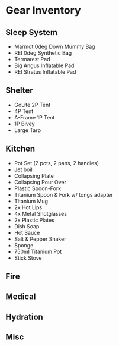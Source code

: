 # Gear Inventory
## Sleep System
- Marmot 0deg Down Mummy Bag
- REI 0deg Synthetic Bag
- Termarest Pad
- Big Angus Inflatable Pad
- REI Stratus Inflatable Pad
## Shelter
- GoLite 2P Tent
- 4P Tent
- A-Frame 1P Tent
- 1P Bivey
- Large Tarp
## Kitchen
- Pot Set (2 pots, 2 pans, 2 handles)
- Jet boil
- Collapsing Plate
- Collapsing Pour Over
- Plastic Spoon-Fork
- Titanium Spoon & Fork w/ tongs adapter
- Titanium Mug
- 2x Hot Lips
- 4x Metal Shotglasses
- 2x Plastic Plates
- Dish Soap
- Hot Sauce
- Salt & Pepper Shaker
- Sponge
- 750ml Titanium Pot
- Stick Stove
## Fire
## Medical
## Hydration
## Misc
